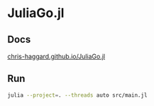 # JuliaGo.jl

## Docs

[chris-haggard.github.io/JuliaGo.jl](https://chris-haggard.github.io/JuliaGo.jl/dev/)

## Run

```bash
julia --project=. --threads auto src/main.jl
```
